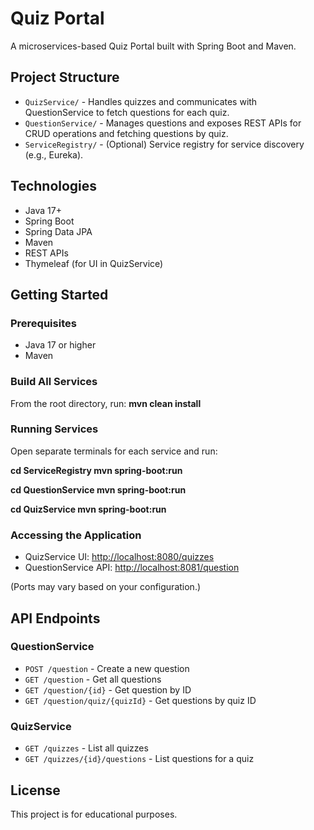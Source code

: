 # Quiz Portal

A microservices-based Quiz Portal built with Spring Boot and Maven.

## Project Structure

- `QuizService/` - Handles quizzes and communicates with QuestionService to fetch questions for each quiz.
- `QuestionService/` - Manages questions and exposes REST APIs for CRUD operations and fetching questions by quiz.
- `ServiceRegistry/` - (Optional) Service registry for service discovery (e.g., Eureka).

## Technologies

- Java 17+
- Spring Boot
- Spring Data JPA
- Maven
- REST APIs
- Thymeleaf (for UI in QuizService)

## Getting Started

### Prerequisites

- Java 17 or higher
- Maven

### Build All Services

From the root directory, run: **mvn clean install**

### Running Services

Open separate terminals for each service and run:

**cd ServiceRegistry mvn spring-boot:run**

**cd QuestionService mvn spring-boot:run**

**cd QuizService mvn spring-boot:run**

### Accessing the Application

- QuizService UI: [http://localhost:8080/quizzes](http://localhost:8080/quizzes)
- QuestionService API: [http://localhost:8081/question](http://localhost:8081/question)

(Ports may vary based on your configuration.)

## API Endpoints

### QuestionService

- `POST /question` - Create a new question
- `GET /question` - Get all questions
- `GET /question/{id}` - Get question by ID
- `GET /question/quiz/{quizId}` - Get questions by quiz ID

### QuizService

- `GET /quizzes` - List all quizzes
- `GET /quizzes/{id}/questions` - List questions for a quiz

## License

This project is for educational purposes.
